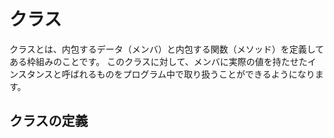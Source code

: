 # クラス
クラスとは、内包するデータ（メンバ）と内包する関数（メソッド）を定義してある枠組みのことです。
このクラスに対して、メンバに実際の値を持たせたインスタンスと呼ばれるものをプログラム中で取り扱うことができるようになります。
## クラスの定義

